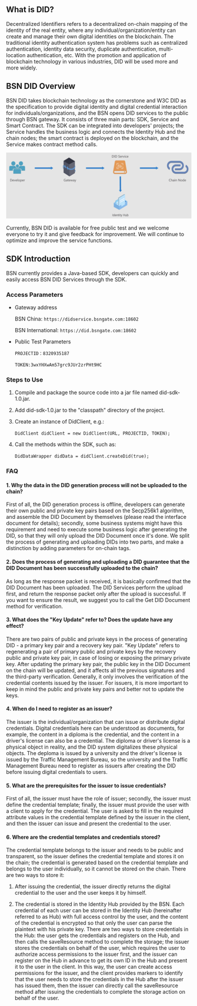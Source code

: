 ## What is DID?

Decentralized Identifiers refers to a decentralized on-chain mapping of the identity of the real entity, where any individual/organization/entity can create and manage their own digital identities on the blockchain. The traditional identity authentication system has problems such as centralized authentication, identity data security, duplicate authentication, multi-location authentication, etc. With the promotion and application of blockchain technology in various industries, DID will be used more and more widely.

## BSN DID Overview
BSN DID takes blockchain technology as the cornerstone and W3C DID as the specification to provide digital identity and digital credential interaction for individuals/organizations, and the BSN opens DID services to the public through BSN gateway. It consists of three main parts: SDK, Service and Smart Contract. The SDK can be integrated into developers' projects; the Service handles the business logic and connects the Identity Hub and the chain nodes; the smart contract is deployed on the blockchain, and the Service makes contract method calls.


![BSN DID data flow structure](bsn-did.png)

Currently, BSN DID is available for free public test and we welcome everyone to try it and give feedback for improvement. We will continue to optimize and improve the service functions.

## SDK Introduction
BSN currently provides a Java-based SDK, developers can quickly and easily access BSN DID Services through the SDK.

### Access Parameters
- Gateway address

  BSN China: `https://didservice.bsngate.com:18602`

  BSN International: `https://did.bsngate.com:18602`

- Public Test Parameters

  `PROJECTID：8320935187`

  `TOKEN:3wxYHXwAm57grc9JUr2zrPHt9HC`

### Steps to Use

1. Compile and package the source code into a jar file named did-sdk-1.0.jar.

2. Add did-sdk-1.0.jar to the "classpath" directory of the project.

3. Create an instance of DidClient, e.g.:

   `DidClient didClient = new DidClient(URL, PROJECTID, TOKEN);`

4. Call the methods within the SDK, such as:

   `DidDataWrapper didData = didClient.createDid(true);`

### FAQ

#### 1. Why the data in the DID generation process will not be uploaded to the chain?
First of all, the DID generation process is offline, developers can generate their own public and private key pairs based on the Secp256k1 algorithm, and assemble the DID Document by themselves (please read the interface document for details); secondly, some business systems might have this requirement and need to execute some business logic after generating the DID, so that they will only upload the DID Document once it's done. We split the process of generating and uploading DIDs into two parts, and make a distinction by adding parameters for on-chain tags.

#### 2. Does the process of generating and uploading a DID guarantee that the DID Document has been successfully uploaded to the chain?
As long as the response packet is received, it is basically confirmed that the DID Document has been uploaded. The DID Services perform the upload first, and return the response packet only after the upload is successful. If you want to ensure the result, we suggest you to call the Get DID Document method for verification.

#### 3. What does the "Key Update" refer to? Does the update have any effect?
There are two pairs of public and private keys in the process of generating DID - a primary key pair and a recovery key pair. "Key Update" refers to regenerating a pair of primary public and private keys by the recovery public and private key pair, in case of losing or exposing the primary private key.
After updating the primary key pair, the public key in the DID Document on the chain will be updated, and it affects all the previous signatures and the third-party verification. Generally, it only involves the verification of the credential contents issued by the issuer. For issuers, it is more important to keep in mind the public and private key pairs and better not to update the keys.

#### 4. When do I need to register as an issuer?
The issuer is the individual/organization that can issue or distribute digital credentials. Digital credentials here can be understood as documents, for example, the content in a diploma is the credential, and the content in a driver's license can also be a credential. The diploma or driver's license is a physical object in reality, and the DID system digitalizes these physical objects. The deploma is issued by a university and the driver's license is issued by the Traffic Management Bureau, so the university and the Traffic Management Bureau need to register as issuers after creating the DID before issuing digital credentials to users.

#### 5. What are the prerequisites for the issuer to issue credentials?
First of all, the issuer must have the role of issuer; secondly, the issuer must define the credential template; finally, the issuer must provide the user with a client to apply for the credential. The user is asked to fill in the required attribute values in the credential template defined by the issuer in the client, and then the issuer can issue and present the credential to the user.

#### 6. Where are the credential templates and credentials stored?
The credential template belongs to the issuer and needs to be public and transparent, so the issuer defines the credential template and stores it on the chain; the credential is generated based on the credential template and belongs to the user individually, so it cannot be stored on the chain. There are two ways to store it:

1) After issuing the credential, the issuer directly returns the digital credential to the user and the user keeps it by himself.

2) The credential is stored in the Identity Hub provided by the BSN. Each credential of each user can be stored in the Identity Hub (hereinafter referred to as Hub) with full access control by the user, and the content of the credential is encrypted so that only the user can parse the plaintext with his private key.
   There are two ways to store credentials in the Hub: the user gets the credentials and registers on the Hub, and then calls the saveResource method to complete the storage; the issuer stores the credentials on behalf of the user, which requires the user to authorize access permissions to the issuer first, and the issuer can register on the Hub in advance to get its own ID in the Hub and present it to the user in the client. In this way, the user can create access permissions for the issuer, and the client provides markers to identify that the user needs to store the credentials in the Hub after the issuer has issued them, then the issuer can directly call the saveResource method after issuing the credentials to complete the storage action on behalf of the user.


      
        
